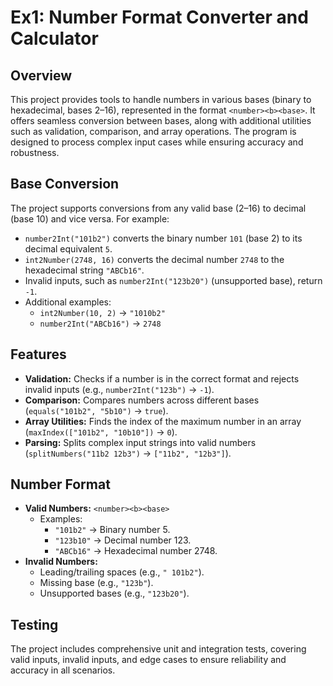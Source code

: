 # **Ex1: Number Format Converter and Calculator**

## **Overview**
This project provides tools to handle numbers in various bases (binary to hexadecimal, bases 2–16), represented in the format `<number><b><base>`. It offers seamless conversion between bases, along with additional utilities such as validation, comparison, and array operations. The program is designed to process complex input cases while ensuring accuracy and robustness.

## **Base Conversion**
The project supports conversions from any valid base (2–16) to decimal (base 10) and vice versa. For example:
- `number2Int("101b2")` converts the binary number `101` (base 2) to its decimal equivalent `5`.
- `int2Number(2748, 16)` converts the decimal number `2748` to the hexadecimal string `"ABCb16"`.
- Invalid inputs, such as `number2Int("123b20")` (unsupported base), return `-1`.
- Additional examples:
  - `int2Number(10, 2)` → `"1010b2"`
  - `number2Int("ABCb16")` → `2748`

## **Features**
- **Validation:** Checks if a number is in the correct format and rejects invalid inputs (e.g., `number2Int("123b")` → `-1`).
- **Comparison:** Compares numbers across different bases (`equals("101b2", "5b10")` → `true`).
- **Array Utilities:** Finds the index of the maximum number in an array (`maxIndex(["101b2", "10b10"])` → `0`).
- **Parsing:** Splits complex input strings into valid numbers (`splitNumbers("11b2 12b3")` → `["11b2", "12b3"]`).

## **Number Format**
- **Valid Numbers:** `<number><b><base>`
  - Examples:
    - `"101b2"` → Binary number 5.
    - `"123b10"` → Decimal number 123.
    - `"ABCb16"` → Hexadecimal number 2748.
- **Invalid Numbers:**
  - Leading/trailing spaces (e.g., `" 101b2"`).
  - Missing base (e.g., `"123b"`).
  - Unsupported bases (e.g., `"123b20"`).

## **Testing**
The project includes comprehensive unit and integration tests, covering valid inputs, invalid inputs, and edge cases to ensure reliability and accuracy in all scenarios.
